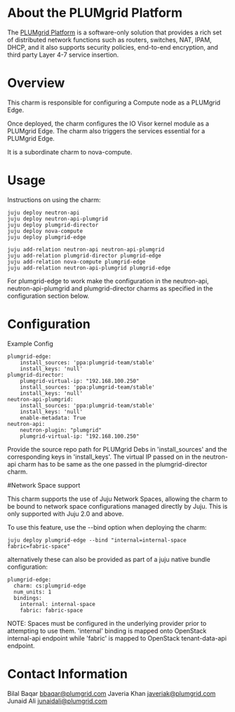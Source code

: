 # About the PLUMgrid Platform

The [PLUMgrid Platform](http://www.plumgrid.com/technology/plumgrid-platform/) is a software-only solution that provides a rich set of distributed network functions such as routers, switches, NAT, IPAM, DHCP, and it also supports security policies, end-to-end encryption, and third party Layer 4-7 service insertion.


# Overview

This charm is responsible for configuring a Compute node as a PLUMgrid Edge. 

Once deployed, the charm configures the IO Visor kernel module as a PLUMgrid Edge. The charm also triggers the services essential for a PLUMgrid Edge.

It is a subordinate charm to nova-compute.

# Usage

Instructions on using the charm:

    juju deploy neutron-api
    juju deploy neutron-api-plumgrid
    juju deploy plumgrid-director
    juju deploy nova-compute
    juju deploy plumgrid-edge

    juju add-relation neutron-api neutron-api-plumgrid
    juju add-relation plumgrid-director plumgrid-edge
    juju add-relation nova-compute plumgrid-edge
    juju add-relation neutron-api-plumgrid plumgrid-edge

For plumgrid-edge to work make the configuration in the neutron-api, neutron-api-plumgrid and plumgrid-director charms as specified in the configuration section below.

# Configuration

Example Config

    plumgrid-edge:
        install_sources: 'ppa:plumgrid-team/stable'
        install_keys: 'null'
    plumgrid-director:
        plumgrid-virtual-ip: "192.168.100.250"
        install_sources: 'ppa:plumgrid-team/stable'
        install_keys: 'null'
    neutron-api-plumgrid:
        install_sources: 'ppa:plumgrid-team/stable'
        install_keys: 'null'
        enable-metadata: True
    neutron-api:
        neutron-plugin: "plumgrid"
        plumgrid-virtual-ip: "192.168.100.250"

Provide the source repo path for PLUMgrid Debs in 'install_sources' and the corresponding keys in 'install_keys'.
The virtual IP passed on in the neutron-api charm has to be same as the one passed in the plumgrid-director charm.

#Network Space support

This charm supports the use of Juju Network Spaces, allowing the charm to be bound to network space configurations managed directly by Juju.  This is only supported with Juju 2.0 and above.

To use this feature, use the --bind option when deploying the charm:

    juju deploy plumgrid-edge --bind "internal=internal-space fabric=fabric-space"

alternatively these can also be provided as part of a juju native bundle configuration:

    plumgrid-edge:
      charm: cs:plumgrid-edge
      num_units: 1
      bindings:
        internal: internal-space
        fabric: fabric-space

NOTE: Spaces must be configured in the underlying provider prior to attempting to use them. 'internal' binding is mapped onto OpenStack internal-api endpoint while 'fabric' is mapped to OpenStack tenant-data-api endpoint.

# Contact Information

Bilal Baqar <bbaqar@plumgrid.com>
Javeria Khan <javeriak@plumgrid.com>
Junaid Ali <junaidali@plumgrid.com>
